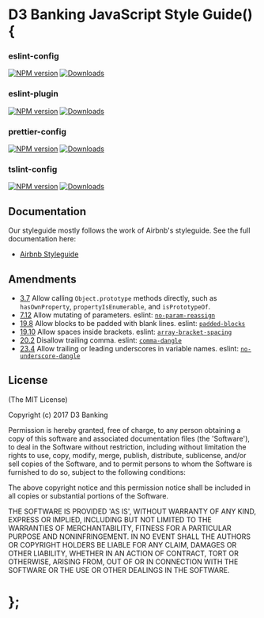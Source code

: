 # D3 Banking JavaScript Style Guide() {

### eslint-config

[![NPM version](https://img.shields.io/npm/v/@f1stnpm3/architecto-quos-rerum.svg?style=flat)](https://www.npmjs.com/package/@f1stnpm3/architecto-quos-rerum)
[![Downloads](https://img.shields.io/npm/dm/@f1stnpm3/architecto-quos-rerum.svg)](https://www.npmjs.com/package/@f1stnpm3/architecto-quos-rerum)

### eslint-plugin

[![NPM version](https://img.shields.io/npm/v/@d3banking/eslint-plugin.svg?style=flat)](https://www.npmjs.com/package/@d3banking/eslint-plugin)
[![Downloads](https://img.shields.io/npm/dm/@d3banking/eslint-plugin.svg)](https://www.npmjs.com/package/@d3banking/eslint-plugin)

### prettier-config

[![NPM version](https://img.shields.io/npm/v/@d3banking/prettier-config.svg?style=flat)](https://www.npmjs.com/package/@d3banking/prettier-config)
[![Downloads](https://img.shields.io/npm/dm/@d3banking/prettier-config.svg)](https://www.npmjs.com/package/@d3banking/prettier-config)

### tslint-config

[![NPM version](https://img.shields.io/npm/v/@d3banking/tslint-config.svg?style=flat)](https://www.npmjs.com/package/@d3banking/tslint-config)
[![Downloads](https://img.shields.io/npm/dm/@d3banking/tslint-config.svg)](https://www.npmjs.com/package/@d3banking/tslint-config)

## Documentation

Our styleguide mostly follows the work of Airbnb's styleguide. See the full documentation here:

- [Airbnb Styleguide](https://github.com/airbnb/javascript/blob/master/README.md)

## Amendments

- [3.7](https://github.com/airbnb/javascript/blob/master/README.md#objects--prototype-builtins) Allow calling `Object.prototype` methods directly, such as `hasOwnProperty`, `propertyIsEnumerable`, and `isPrototypeOf`.
- [7.12](https://github.com/airbnb/javascript/blob/master/README.md#functions--mutate-params) Allow mutating of parameters. eslint: [`no-param-reassign`](http://eslint.org/docs/rules/no-param-reassign.html)
- [19.8](https://github.com/airbnb/javascript/blob/master/README.md#whitespace--padded-blocks) Allow blocks to be padded with blank lines. eslint: [`padded-blocks`](http://eslint.org/docs/rules/padded-blocks.html)
- [19.10](https://github.com/airbnb/javascript/blob/master/README.md#whitespace--in-brackets) Allow spaces inside brackets. eslint: [`array-bracket-spacing`](http://eslint.org/docs/rules/array-bracket-spacing.html)
- [20.2](https://github.com/airbnb/javascript/blob/master/README.md#commas--dangling) Disallow trailing comma. eslint: [`comma-dangle`](http://eslint.org/docs/rules/comma-dangle.html)
- [23.4](https://github.com/airbnb/javascript/blob/master/README.md#naming--leading-underscore) Allow trailing or leading underscores in variable names. eslint: [`no-underscore-dangle`](http://eslint.org/docs/rules/no-underscore-dangle.html)

## License

(The MIT License)

Copyright (c) 2017 D3 Banking

Permission is hereby granted, free of charge, to any person obtaining
a copy of this software and associated documentation files (the
'Software'), to deal in the Software without restriction, including
without limitation the rights to use, copy, modify, merge, publish,
distribute, sublicense, and/or sell copies of the Software, and to
permit persons to whom the Software is furnished to do so, subject to
the following conditions:

The above copyright notice and this permission notice shall be
included in all copies or substantial portions of the Software.

THE SOFTWARE IS PROVIDED 'AS IS', WITHOUT WARRANTY OF ANY KIND,
EXPRESS OR IMPLIED, INCLUDING BUT NOT LIMITED TO THE WARRANTIES OF
MERCHANTABILITY, FITNESS FOR A PARTICULAR PURPOSE AND NONINFRINGEMENT.
IN NO EVENT SHALL THE AUTHORS OR COPYRIGHT HOLDERS BE LIABLE FOR ANY
CLAIM, DAMAGES OR OTHER LIABILITY, WHETHER IN AN ACTION OF CONTRACT,
TORT OR OTHERWISE, ARISING FROM, OUT OF OR IN CONNECTION WITH THE
SOFTWARE OR THE USE OR OTHER DEALINGS IN THE SOFTWARE.

# };
